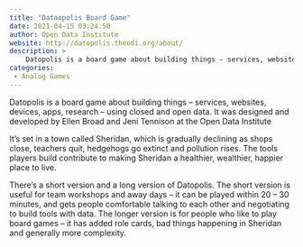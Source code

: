 ```yaml
---
title: "Dataopolis Board Game"
date: 2021-04-15 03:24:50
author: Open Data Institute
website: http://datopolis.theodi.org/about/
description: >
    Datopolis is a board game about building things - services, websites, devices, apps, research - using closed and open data. 
categories:
 - Analog Games
---
```


Datopolis is a board game about building things – services, websites, devices, apps, research – using closed and open data. It was designed and developed by Ellen Broad and Jeni Tennison at the Open Data Institute

It’s set in a town called Sheridan, which is gradually declining as shops close, teachers quit, hedgehogs go extinct and pollution rises. The tools players build contribute to making Sheridan a healthier, wealthier, happier place to live.

There’s a short version and a long version of Datopolis. The short version is useful for team workshops and away days – it can be played within 20 – 30 minutes, and gets people comfortable talking to each other and negotiating to build tools with data. The longer version is for people who like to play board games – it has added role cards, bad things happening in Sheridan and generally more complexity.
